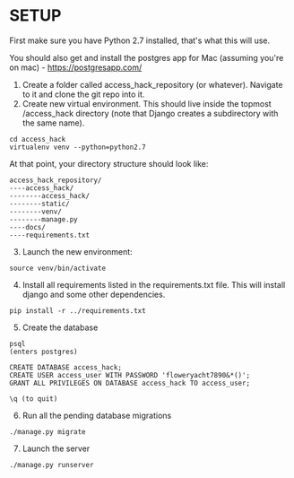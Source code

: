 # SETUP

First make sure you have Python 2.7 installed, that's what this will use.

You should also get and install the postgres app for Mac (assuming you're on mac) - https://postgresapp.com/

1. Create a folder called access_hack_repository (or whatever). Navigate to it and clone the git repo into it. 
2. Create new virtual environment. This should live inside the topmost /access_hack directory (note that Django creates a subdirectory with the same name).
  
  ```
  cd access_hack
  virtualenv venv --python=python2.7
  ```
  At that point, your directory structure should look like:
  ```
  access_hack_repository/
  ----access_hack/
  --------access_hack/
  --------static/
  --------venv/
  --------manage.py
  ----docs/
  ----requirements.txt
  ```

3. Launch the new environment:

  ```
  source venv/bin/activate
  ```

4. Install all requirements listed in the requirements.txt file. This will install django and some other dependencies.

  ```
  pip install -r ../requirements.txt
  ```

5. Create the database

  ```
  psql
  (enters postgres)

  CREATE DATABASE access_hack;
  CREATE USER access_user WITH PASSWORD 'floweryacht7890&*()';
  GRANT ALL PRIVILEGES ON DATABASE access_hack TO access_user;

  \q (to quit)
  ```

6. Run all the pending database migrations

  ```
  ./manage.py migrate
  ```

7. Launch the server

  ```
  ./manage.py runserver
  ```
